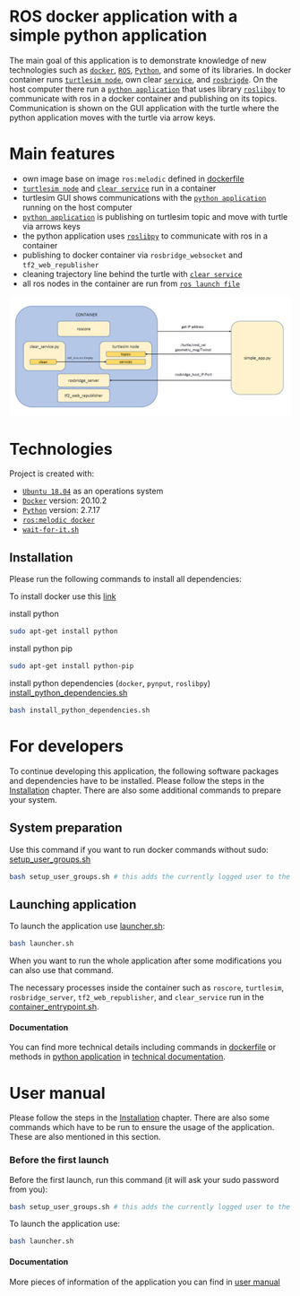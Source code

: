 # ROS docker application with a simple python application 
The main goal of this application is to demonstrate knowledge of new technologies such as [`docker`](https://www.docker.com/), [`ROS`](https://www.ros.org/), [`Python`](https://www.python.org/), and some of its libraries. In docker container runs [`turtlesim node`](http://wiki.ros.org/turtlesim), own clear [`service`](https://github.com/KuboG/RecruitmentTask/blob/master/clear_service.py), and [`rosbrigde`](https://roslibpy.readthedocs.io/en/latest/reference/index.html). On the host computer there run a [`python application`](https://github.com/KuboG/RecruitmentTask/blob/master/simple_app.py) that uses library [`roslibpy`](https://roslibpy.readthedocs.io/en/latest/index.html) to communicate with ros in a docker container and publishing on its topics. Communication is shown on the GUI application with the turtle where the python application moves with the turtle via arrow keys.

# Main features
* own image base on image `ros:melodic` defined in [dockerfile](https://github.com/KuboG/RecruitmentTask/blob/master/Dockerfile)
* [`turtlesim node`](http://wiki.ros.org/turtlesim) and [`clear service`](https://github.com/KuboG/RecruitmentTask/blob/master/clear_service.py) run in a container 
* turtlesim GUI shows communications with the [`python application`](https://github.com/KuboG/RecruitmentTask/blob/master/simple_app.py) running on the host computer
* [`python application`](https://github.com/KuboG/RecruitmentTask/blob/master/simple_app.py) is publishing on turtlesim topic and move with turtle via arrows keys
* the python application uses [`roslibpy`](https://roslibpy.readthedocs.io/en/latest/index.html) to communicate with ros in a container
* publishing to docker container via `rosbridge_websocket` and `tf2_web_republisher`
* cleaning trajectory line behind the turtle with [`clear service`](https://github.com/KuboG/RecruitmentTask/blob/master/clear_service.py)
* all ros nodes in the container are run from [`ros launch file`](https://github.com/KuboG/RecruitmentTask/blob/master/ros_app.launch)

![alt text](https://github.com/KuboG/RecruitmentTask/blob/develop_JG/Documentation/schematicpng.png?raw=true)

# Technologies
Project is created with:
* [`Ubuntu 18.04`](https://releases.ubuntu.com/18.04/) as an operations system
* [`Docker`](https://www.docker.com/) version: 20.10.2
* [`Python`](https://www.python.org/)  version: 2.7.17
* [`ros:melodic docker`](https://hub.docker.com/_/ros) 
* [`wait-for-it.sh`](https://github.com/vishnubob/wait-for-it)

## Installation
Please run the following commands to install all dependencies:

To install docker use this  [link](https://www.digitalocean.com/community/tutorials/how-to-install-and-use-docker-on-ubuntu-18-04)

install python
```bash 
sudo apt-get install python
```
install python pip
``` bash
sudo apt-get install python-pip
```
install python dependencies (`docker`, `pynput`, `roslibpy`) [install_python_dependencies.sh](https://github.com/KuboG/RecruitmentTask/blob/master/install_python_dependencies.sh)
``` bash
bash install_python_dependencies.sh
```

# For developers
To continue developing this application, the following software packages and dependencies have to be installed. Please follow the steps in the [Installation](https://github.com/KuboG/RecruitmentTask/tree/develop_JG#installation) chapter. There are also some additional commands to prepare your system.

## System preparation
Use this command if you want to run docker commands without sudo: [setup_user_groups.sh](https://github.com/KuboG/RecruitmentTask/blob/master/set_user_group.sh)
``` bash
bash setup_user_groups.sh # this adds the currently logged user to the docker group
```
## Launching application
To launch the application use [launcher.sh](https://github.com/KuboG/RecruitmentTask/blob/master/launcher.sh):
``` bash
bash launcher.sh
```
When you want to run the whole application after some modifications you can also use that command.

The necessary processes inside the container such as `roscore`, `turtlesim`, `rosbridge_server`, `tf2_web_republisher`, and `clear_service` run in the [container_entrypoint.sh](https://github.com/KuboG/RecruitmentTask/blob/master/container_entrypoint.sh).

#### Documentation
You can find more technical details including commands in [dockerfile](https://github.com/KuboG/RecruitmentTask/blob/master/Dockerfile) or methods in [python application](https://github.com/KuboG/RecruitmentTask/blob/master/simple_app.py) in [technical documentation](https://github.com/KuboG/RecruitmentTask/blob/master/Documentation/technical_documentation.pdf). 

# User manual
Please follow the steps in the [Installation](https://github.com/KuboG/RecruitmentTask/tree/develop_JG#installation) chapter. There are also some commands which have to be run to ensure the usage of the application. These are also mentioned in this section.

### Before the first launch
Before the first launch, run this command (it will ask your sudo password from you):
``` bash
bash setup_user_groups.sh # this adds the currently logged user to the docker group
```
To launch the application use:
``` bash
bash launcher.sh
```
#### Documentation
More pieces of information of the application you can find in [user manual](https://github.com/KuboG/RecruitmentTask/blob/master/Documentation/user_manual.pdf)







